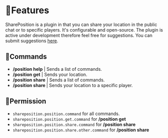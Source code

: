 # 🎈Features
SharePosition is a plugin in that you can share your location in the public chat or to specific players. It's configurable and open-source. The plugin is active under development therefore feel free for suggestions. You can submit suggestions [here](https://github.com/Grafjojo/SharePosition/issues).

## 📝Commands
* **/position help** | Sends a list of commands.
* **/position get** | Sends your location.
* **/position share** | Sends a list of commands.
* **/position share <Player>** | Sends your location to a specific player.

## 💎Permission
* `shareposition.position.command` for all commands.
* `shareposition.position.get.command` for **/position get**
* `shareposition.position.share.command` for **/position share** 
* `shareposition.position.share.other.command` for **/position share <Player>** 
